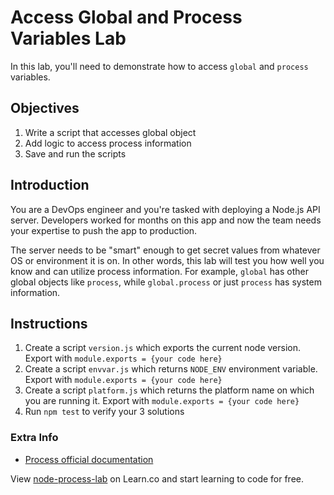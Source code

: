 # Access Global and Process Variables Lab

In this lab, you'll need to demonstrate how to access `global` and `process` variables.

## Objectives

1. Write a script that accesses global object
1. Add logic to access process information
1. Save and run the scripts

## Introduction

You are a DevOps engineer and you're tasked with deploying a Node.js API server. Developers worked for months on this app and now the team needs your expertise to push the app to production.

The server needs to be "smart" enough to get secret values from whatever OS or environment it is on. In other words, this lab will test you how well you know and can utilize process information. For example, `global` has other global objects like `process`, while `global.process` or just `process` has system information.

## Instructions

1. Create a script `version.js` which exports the current node version. Export with `module.exports = {your code here}`
2. Create a script `envvar.js` which returns `NODE_ENV` environment variable. Export with `module.exports = {your code here}`
3. Create a script `platform.js` which returns the platform name on which you are running it. Export with `module.exports = {your code here}`
4. Run `npm test` to verify your 3 solutions

### Extra Info

-   [Process official documentation](https://nodejs.org/api/process.html)

<p data-visibility='hidden'>View <a href='https://learn.co/lessons/node-process-lab' title='node-process-lab'>node-process-lab</a> on Learn.co and start learning to code for free.</p>
